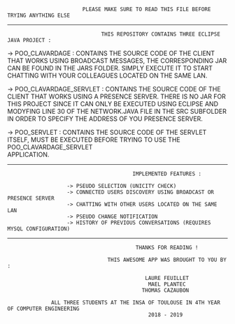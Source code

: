                             PLEASE MAKE SURE TO READ THIS FILE BEFORE TRYING ANYTHING ELSE 

*********************************************************************************************************************************

                                  THIS REPOSITORY CONTAINS THREE ECLIPSE JAVA PROJECT :

-> POO_CLAVARDAGE : CONTAINS THE SOURCE CODE OF THE CLIENT THAT WORKS USING BROADCAST MESSAGES, THE CORRESPONDING JAR CAN BE
   FOUND IN THE JARS FOLDER. SIMPLY EXECUTE IT TO START CHATTING WITH YOUR COLLEAGUES LOCATED ON THE SAME LAN.
                      
-> POO_CLAVARDAGE_SERVLET : CONTAINS THE SOURCE CODE OF THE CLIENT THAT WORKS USING A PRESENCE SERVER. THERE IS NO JAR FOR THIS
   PROJECT SINCE IT CAN ONLY BE EXECUTED USING ECLIPSE AND MODYFING LINE 30 OF THE NETWORK.JAVA FILE IN THE SRC SUBFOLDER IN ORDER 
   TO SPECIFY THE ADDRESS OF YOU PRESENCE SERVER.
                              
-> POO_SERVLET : CONTAINS THE SOURCE CODE OF THE SERVLET ITSELF, MUST BE EXECUTED BEFORE TRYING TO USE THE POO_CLAVARDAGE_SERVLET    
   APPLICATION.
                   
*********************************************************************************************************************************
              
                                            IMPLEMENTED FEATURES :  

                       -> PSEUDO SELECTION (UNICITY CHECK)
                       -> CONNECTED USERS DISCOVERY USING BROADCAST OR PRESENCE SERVER
                       -> CHATTING WITH OTHER USERS LOCATED ON THE SAME LAN
                       -> PSEUDO CHANGE NOTIFICATION
                       -> HISTORY OF PREVIOUS CONVERSATIONS (REQUIRES MYSQL CONFIGURATION)

*********************************************************************************************************************************

                                             THANKS FOR READING !

                                    THIS AWESOME APP WAS BROUGHT TO YOU BY :

                                                LAURE FEUILLET
                                                 MAEL PLANTEC
                                               THOMAS CAZAUBON

                  ALL THREE STUDENTS AT THE INSA OF TOULOUSE IN 4TH YEAR OF COMPUTER ENGINEERING
                                                 2018 - 2019
